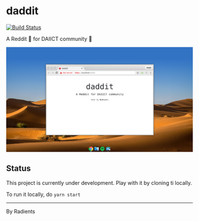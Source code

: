 # daddit

[![Build Status](https://travis-ci.com/skywalker212/daddit.svg?branch=master)](https://travis-ci.com/skywalker212/daddit)

A Reddit 📖 for DAIICT community 👯

![screenshot](screenshot.png)

## Status

This project is currently under development. Play with it by cloning ti locally.

To run it locally, do ```yarn start```

-----------

By Radients